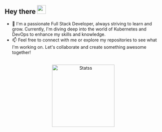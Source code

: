 <h2 align="start">
  Hey there <img src="https://media.giphy.com/media/hvRJCLFzcasrR4ia7z/giphy.gif" width="28"> 
   <!-- I'm <a href="">Tony Robin</a>!  -->
</h2>

- 🌱 I'm a passionate Full Stack Developer, always striving to learn and grow. Currently, I'm diving deep into the world of Kubernetes and DevOps to enhance my skills and knowledge.
- 📫 Feel free to connect with me or explore my repositories to see what I'm working on. Let's collaborate and create something awesome together!

<!--
**KQT3/KQT3** is a ✨ _special_ ✨ repository because its `README.md` (this file) appears on your GitHub profile.

Here are some ideas to get you started:

- 🔭 I’m currently working on ...
- 🌱 I’m currently learning YAML
- 👯 I’m looking to collaborate on ...
- 🤔 I’m looking for help with ...
- 💬 Ask me about ...
- 📫 How to reach me: ...
- 😄 Pronouns: ...
- ⚡ Fun fact: ...
-->
<br>
<div align="center"> 
<!--
<a href="#">
<img height=200 src="https://github-readme-stats-git-masterrstaa-rickstaa.vercel.app/api/top-langs/?username=krispett&layout=compact&langs_count=10&hide_border=false&include_orgs=true&theme=transparent&line_height=28&card_width=351" alt="Stats" />
</a>
-->
<a href="#">
<img height=200 src="https://github-readme-stats-git-masterrstaa-rickstaa.vercel.app/api?username=krispett&show_icons=true&count_private=true&line_height=28&hide_border=false&card_width=450&include_all_commits=true&include_orgs=true&exclude_repo=github-readme-stats&theme=transparent" alt="Statss" />
</a>

</div>
<br>





